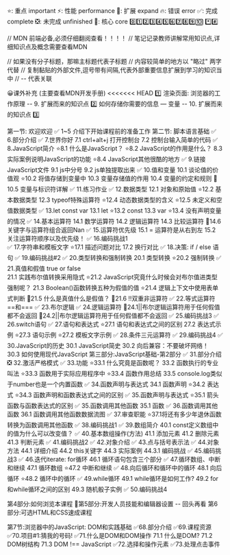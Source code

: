 ⭐: 重点 important
⚡: 性能 performance
🎨: 扩展 expand
🔥: 错误 error
✅: 完成 complete
❎: 未完成 unfinished
🌟: 核心 core
0️⃣1️⃣2️⃣3️⃣4️⃣5️⃣6️⃣7️⃣8️⃣9️⃣🔟
*️⃣#️⃣

// MDN 前端必备,必须仔细翻阅查看！！！！
// 笔记记录教师讲解常用知识点,详细知识点及概念需要查看MDN

// 如果没有分子标题，那嘛主标题代表子标题
// 内容较简单的地方以 "略过" 两字代替
// 复制黏贴的外部文件,逗号带有间隔,代表外部重要信息扩展到学习的知识当中
// -- 代表关联

😀课外补充 (主要查看MDN开发手册)
<<<<<<< HEAD
1️⃣ 渲染页面: 浏览器的工作原理 -- 9. 扩展而来的知识点
2️⃣ 如何存储你需要的信息 — 变量 -- 10. 扩展而来的知识点
3️⃣ 


第一节: 欢迎欢迎
✅ 1~5 介绍下开始课程前的准备工作
第二节: 脚本语言基础
✅ 6.部分介绍
✅ 7.世界你好
     7.1 ctrl+alt+j 打开控制台
     7.2 控制台输入简单的代码
✅ 8.JavaScript简介
     ⭐8.1 什么是JavaScript？
     ⭐8.2 JavaScript的作用是什么？
     8.3 实际案例说明JavaScript的功能
     ⭐8.4 JavaScript其他很酷的地方
✅ 9.链接JavaScript文件
     9.1 js中分号
     9.2 js单独提取出来
✅ 10.值和变量
      10.1 谈论值的价值观
      ⭐10.2 将值存储到变量中
      10.3 变量存储值的作用
      10.4 变量的约定和规则
      🎨10.5 变量与标识符详解
✅ 11.练习作业
✅ 12.数据类型
      12.1 对象和原始值
      ⭐12.2 基本数据类型
      12.3 typeof特殊运算符
      ⭐12.4 动态数据类型的含义
      ⭐12.5 未定义和空值数据类型
✅ 13.let const var
      13.1 let
      ⭐13.2 const
      13.3 var
      ⭐13.4 没有声明变量的情况
✅ 14.基本运算符
      14.1 数学运算符
      14.2 逻辑运算符
      14.3 比较运算符
      🎨14.6 关键字与运算符组合返回Nan
✅ 15.运算符优先级
      15.1 = 运算符是从右到左
      15.2 关注运算符顺序以及优先级！
✅ 16.编码挑战1      
✅ 17.字符串和模板文字
      ⭐17.1 描述问题对比
      17.2 换行对比
✅ 18.决策: if / else 语句
✅ 19.编码挑战#2
✅ 20.类型转换和强制转换 
      20.1 类型转换
      ⭐20.2 强制转换
✅ 21.真值和假值 true or false    
      21.1 实践布尔值转换采用隐式
      ⭐21.2 JavaScript究竟什么时候会对布尔值进类型强制呢？
      21.3 Boolean()函数转换五种为假值的值
      ⭐21.4 逻辑上下文中使用表单式判断
      🎨21.5 什么是真值什么是假值？
      🎨21.6 !!双重非运算符
✅ 22.等式运算符==和===
✅ 23.布尔逻辑
✅ 24.逻辑运算符
      🎨24.1||布尔逻辑运算符用于任何假值都不会返回
      🎨24.2||布尔逻辑运算符用于任何假值都不会返回
✅ 25.编码挑战3
✅ 26.switch语句
✅ 27.语句和表达式
      ⭐27.1 语句和表达式之间的区别
      27.2 表达式示例
      ⭐27.3 语句示例
      ⭐27.2 模板文字示例
✅ 28.条件三元运算符
✅ 29.编码挑战4
✅ 30.JavaScript的历史
      30.1 JavaScript简史
      30.2 向后兼容：不要破坏网络！
      30.3 如何使用现代JavaScript
第三部分:JavaScript基础-第2部分
✅ 31.部分介绍
❎ 32.激活严格模式
✅ 33.功能
      ⭐33.1 什么究竟是函数呢？
      33.2 函数执行的专业叫法
      ⭐33.3 函数用于实际应用程序中
      ⭐33.4 函数作用总结
      33.5 console.log类似于number也是一个内置函数
✅ 34.函数声明与表达式
      34.1 函数声明
      ⭐34.2 表达式
      ⭐34.3 函数声明和函数表达式之间的区别
✅ 35.函数声明与表达式
      ⭐35.1 箭头函数与函数表达式的区别
✅ 35.函数调用其他函数
      35.1 函数
✅ 36.函数调用其他函数
      36.1 函数调用其他函数数据流图
✅ 37.审查职能
      ⭐37.1将还有多少年退休函数转换为函数调用其他函数
✅ 38.编码挑战1
✅ 39.数组简介
       40.1 const定义数组中的值为什么可以改变值？
✅ 40.基本数组操作(方法)
       41.1 添加元素
       41.2 删除元素
       41.3 判断元素
✅ 41.编码挑战2
✅ 42.对象介绍
✅ 43.点与括号表示法
✅ 44.对象方法
      44.1 详细介绍
      44.2 this关键字
      44.3 实际案例
          44.3.1 编码挑战
✅ 45.编码挑战3
✅ 46.迭代iterate: for循环
      46.1 循环语句包含三个部分
✅ 47.循环数组、中断和继续
      47.1 循环数组
      ⭐47.2 中断和继续
✅ 48.向后循环和循环中的循环
      48.1 向后循环
      ⭐48.2 循环中的循环
✅ 49.while循环
      49.1 while循环是如何工作?
      49.2 for和while循环之间的区别
      49.3 随机骰子实例
✅ 50.编码挑战4

第4部分:如何浏览本课程
🤡第5部分:开发人员技能和编辑器设置 -- 回头再看
第6部分:可选HTML和CSS速成课程

第7节:浏览器中的JavaScript: DOM和实践基础
✅68.部分介绍
✅69.课程资源
✅70.项目#1:猜我的号码!
✅71.什么是DOM和DOM操作
     71.1 什么是DOM?
     71.2 DOM树结构
     71.3 DOM !== JavaScript
✅72.选择和操作元素
✅73.处理点击事件




